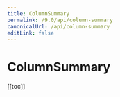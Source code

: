 ```yaml
---
title: ColumnSummary
permalink: /9.0/api/column-summary
canonicalUrl: /api/column-summary
editLink: false
---
```


# ColumnSummary

[[toc]]
